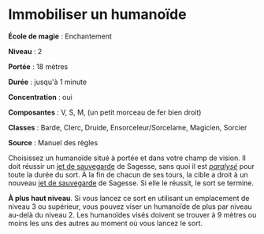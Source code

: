 # Immobiliser un humanoïde

**École de magie** : Enchantement

**Niveau** : 2

**Portée** : 18 mètres

**Durée** : jusqu'à 1 minute

**Concentration** : oui

**Composantes** : V, S, M, (un petit morceau de fer bien droit)

**Classes** : Barde, Clerc, Druide, Ensorceleur/Sorcelame, Magicien, Sorcier

**Source** : Manuel des règles

Choisissez un humanoïde situé à portée et dans votre champ de vision. Il doit réussir un [jet de sauvegarde](/utiliser-les-caracteristiques/#jets-de-sauvegarde) de Sagesse, sans quoi il est [_paralysé_](/gerer-la-sante-du-personnage/#paralyse) pour toute la durée du sort. À la fin de chacun de ses tours, la cible a droit à un nouveau [jet de sauvegarde](/utiliser-les-caracteristiques/#jets-de-sauvegarde) de Sagesse. Si elle le réussit, le sort se termine.

**À plus haut niveau**. Si vous lancez ce sort en utilisant un emplacement de niveau 3 ou supérieur, vous pouvez viser un humanoïde de plus par niveau au-delà du niveau 2. Les humanoïdes visés doivent se trouver à 9 mètres ou moins les uns des autres au moment où vous lancez le sort.
